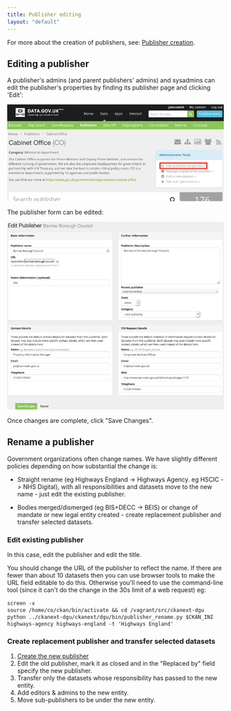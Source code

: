 ```yaml
---
title: Publisher editing
layout: "default"
---
```


For more about the creation of publishers, see: [Publisher creation](publisher_creation.html).

## Editing a publisher

A publisher's admins (and parent publishers' admins) and sysadmins can edit the publisher's properties by finding its publisher page and clicking 'Edit':

![publisher edit link](images/publisher_edit_link.png)

The publisher form can be edited:

![publisher edit form](images/publisher_edit.png)

Once changes are complete, click "Save Changes".

## Rename a publisher

Government organizations often change names. We have slightly different policies depending on how substantial the change is:

* Straight rename (eg Highways England -> Highways Agency. eg HSCIC -> NHS Digital), with all responsibilities and datasets move to the new name - just edit the existing publisher.

* Bodies merged/dismerged (eg BIS+DECC -> BEIS) or change of mandate or new legal entity created - create replacement publisher and transfer selected datasets.

### Edit existing publisher

In this case, edit the publisher and edit the title.

You should change the URL of the publisher to reflect the name. If there are fewer than about 10 datasets then you can use browser tools to make the URL field editable to do this. Otherwise you'll need to use the command-line tool (since it can't do the change in the 30s limit of a web request) eg:

    screen -x
    source /home/co/ckan/bin/activate && cd /vagrant/src/ckanext-dgu
    python ../ckanext-dgu/ckanext/dgu/bin/publisher_rename.py $CKAN_INI highways-agency highways-england -t 'Highways England'


### Create replacement publisher and transfer selected datasets

1. [Create the new publisher](https://data.gov.uk/publisher/new)
2. Edit the old publisher, mark it as closed and in the "Replaced by" field specify the new publisher.
3. Transfer only the datasets whose responsibility has passed to the new entity.
4. Add editors & admins to the new entity.
5. Move sub-publishers to be under the new entity.